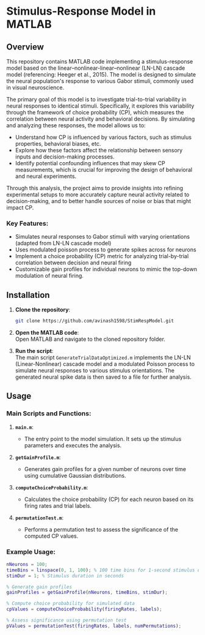 # **Stimulus-Response Model in MATLAB**

## **Overview**  
This repository contains MATLAB code implementing a stimulus-response model based on the linear–nonlinear-linear–nonlinear (LN-LN) cascade model (referencing: Heeger et al., 2015). The model is designed to simulate the neural population's response to various Gabor stimuli, commonly used in visual neuroscience.

The primary goal of this model is to investigate trial-to-trial variability in neural responses to identical stimuli. Specifically, it explores this variability through the framework of choice probability (CP), which measures the correlation between neural activity and behavioral decisions. By simulating and analyzing these responses, the model allows us to:

- Understand how CP is influenced by various factors, such as stimulus properties, behavioral biases, etc.
- Explore how these factors affect the relationship between sensory inputs and decision-making processes.
- Identify potential confounding influences that may skew CP measurements, which is crucial for improving the design of behavioral and neural experiments.

Through this analysis, the project aims to provide insights into refining experimental setups to more accurately capture neural activity related to decision-making, and to better handle sources of noise or bias that might impact CP.

### **Key Features**:
- Simulates neural responses to Gabor stimuli with varying orientations (adapted from LN-LN cascade model)
- Uses modulated poisson process to generate spikes across for neurons
- Implement a choice probability (CP) metric for analyzing trial-by-trial correlation between decision and neural firing
- Customizable gain profiles for individual neurons to mimic the top-down modulation of neural firing.

## **Installation**

1. **Clone the repository**:

    ```bash
    git clone https://github.com/avinash1598/StimRespModel.git
    ```

2. **Open the MATLAB code**:  
   Open MATLAB and navigate to the cloned repository folder.

3. **Run the script**:  
   The main script `GenerateTrialDataOptimized.m` implements the LN-LN (Linear-Nonlinear) cascade model and a modulated Poisson process to simulate neural responses to various stimulus orientations. The generated neural spike data is then saved to a file for further analysis.

## **Usage**

### **Main Scripts and Functions**:

1. **`main.m`**:  
   - The entry point to the model simulation. It sets up the stimulus parameters and executes the analysis.
   
2. **`getGainProfile.m`**:  
   - Generates gain profiles for a given number of neurons over time using cumulative Gaussian distributions.
   
3. **`computeChoiceProbability.m`**:  
   - Calculates the choice probability (CP) for each neuron based on its firing rates and trial labels.

4. **`permutationTest.m`**:  
   - Performs a permutation test to assess the significance of the computed CP values.

### **Example Usage**:

```matlab
nNeurons = 100;
timeBins = linspace(0, 1, 100); % 100 time bins for 1-second stimulus duration
stimDur = 1; % Stimulus duration in seconds

% Generate gain profiles
gainProfiles = getGainProfile(nNeurons, timeBins, stimDur);

% Compute choice probability for simulated data
cpValues = computeChoiceProbability(firingRates, labels);

% Assess significance using permutation test
pValues = permutationTest(firingRates, labels, numPermutations);
